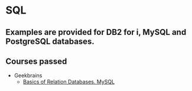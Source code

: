 # SQL

## Examples are provided for DB2 for i, MySQL and PostgreSQL databases.

## Courses passed

* Geekbrains
    * [Basics of Relation Databases. MySQL](https://gb.ru/lessons/216512)